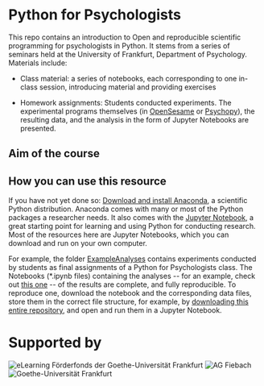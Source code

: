 ﻿# Python for Psychologists

This repo contains an introduction to Open and reproducible scientific programming for
psychologists in Python. It stems from a series of seminars held at the University of Frankfurt, Department of Psychology. 
Materials include:

- Class material: a series of notebooks, each corresponding to one in-class session, 
introducing material and providing exercises

- Homework assignments: Students conducted experiments. The experimental programs themselves 
(in [OpenSesame](http://osdoc.cogsci.nl/) or [Psychopy](http://www.psychopy.org)), the resulting data, and the 
analysis in the  form of Jupyter Notebooks are presented.

## Aim of the course



## How you can use this resource

If you have not yet done so: [Download and install Anaconda](https://www.anaconda.com/download/#macos), a scientific Python distribution.
Anaconda comes with many or most of the Python packages a researcher needs. It also comes with the [Jupyter Notebook](http://jupyter.org),
a great starting point for learning and using Python for conducting research. Most of the resources here are Jupyter Notebooks, which you
can download and run on your own computer.

For example, the folder [ExampleAnalyses](https://github.com/jona-sassenhagen/python_for_psychologists/tree/master/ExampleExperiments)
contains experiments conducted by students as final assignments of a Python for Psychologists class.
The Notebooks (*.ipynb files) containing the analyses -- for an example, check out [this 
one](https://github.com/jona-sassenhagen/python_for_psychologists/blob/master/ExampleExperiments/selfpriorisation/selfpriorisation_analysis.ipynb) -- of the results 
are complete, and fully reproducible. To reproduce one, download the notebook and the corresponding data files, store them in the correct file structure,
for example, by [downloading this entire repository](https://github.com/jona-sassenhagen/python_for_psychologists/archive/master.zip),
and open and run them in a Jupyter Notebook.


# Supported by

![eLearning Förderfonds der Goethe-Universität Frankfurt](https://blog.studiumdigitale.uni-frankfurt.de/elf/files/2016/03/cropped-eLF_logo-1.png) ![AG 
Fiebach](http://static1.squarespace.com/static/55a04efee4b06ad275768c2b/t/592898a520099e2f4bf7470b/1521543233985/?format=300w) ![Goethe-Universität 
Frankfurt](http://www.uni-frankfurt.de/assets/ci/head_logo-3f4b9591169c7a3095f77eb21e4d00649f1ed7bdc00ace2e4eb2c9b5285e07ea.svg)
